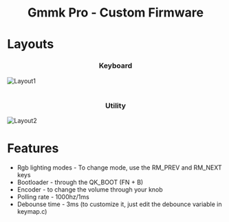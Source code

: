 <h1 align="center">Gmmk Pro - Custom Firmware</h1>
<h1>Layouts</h1>
<h3  align="center">Keyboard</h3>

![Layout1](https://github.com/user-attachments/assets/7c3a0550-2737-4153-9b5c-bd5f6198e996)
#
<h3 align="center">Utility</h2>

![Layout2](https://github.com/user-attachments/assets/ce89ba1f-ee29-4c5c-b89e-28e14258fd66)
<h1>Features</h1>
<ul>
      <li>Rgb lighting modes - To change mode, use the RM_PREV and RM_NEXT keys</li>
      <li>Bootloader - through the QK_BOOT (FN + B)</li>
      <li>Encoder - to change the volume through your knob</li>
      <li>Polling rate - 1000hz/1ms</li>
      <li>Debounse time - 3ms (to customize it, just edit the debounce variable in keymap.c)</li>
</ul>

# 
